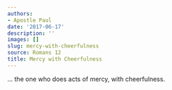 ```yaml
---
authors:
- Apostle Paul
date: '2017-06-17'
description: ''
images: []
slug: mercy-with-cheerfulness
source: Romans 12
title: Mercy with Cheerfulness
---
```


... the one who does acts of mercy, with cheerfulness.